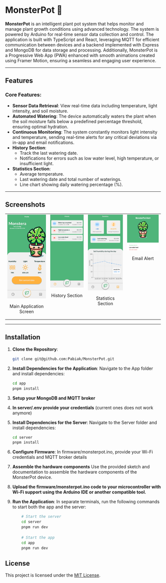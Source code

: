 # MonsterPot 🌱

**MonsterPot** is an intelligent plant pot system that helps monitor and manage plant growth conditions using advanced technology. The system is powered by Arduino for real-time sensor data collection and control. The application is built with TypeScript and React, leveraging MQTT for efficient communication between devices and a backend implemented with Express and MongoDB for data storage and processing. Additionally, MonsterPot is a Progressive Web App (PWA) enhanced with smooth animations created using Framer Motion, ensuring a seamless and engaging user experience.

---

## Features

### Core Features:
- **Sensor Data Retrieval**: View real-time data including temperature, light intensity, and soil moisture.
- **Automated Watering**: The device automatically waters the plant when the soil moisture falls below a predefined percentage threshold, ensuring optimal hydration.
- **Continuous Monitoring**: The system constantly monitors light intensity and temperature, sending real-time alerts for any critical deviations via in-app and email notifications.
- **History Section**:
  - Track the last watering date.
  - Notifications for errors such as low water level, high temperature, or insufficient light.
- **Statistics Section**:
  - Average temperature.
  - Last watering date and total number of waterings.
  - Line chart showing daily watering percentage (%).
---

## Screenshots

<table style="width:100%; text-align:center;">
  <tr>
    <td style="vertical-align:top;">
      <img src="./images/home.png" alt="Main Application Screen" style="width:150px; height:auto;" />
      <p>Main Application Screen</p>
    </td>
    <td style="vertical-align:top;">
      <img src="./images/history.png" alt="History Section" style="width:150px; height:auto;" />
      <p>History Section</p>
    </td>
    <td style="vertical-align:top;">
      <img src="./images/statistics.png" alt="Statistics Section" style="width:150px; height:auto;" />
      <p>Statistics Section</p>
    </td>
    <td style="vertical-align:top;">
      <img src="./images/email.png" alt="Email Alert" style="width:150px; height:auto;" />
      <p>Email Alert</p>
    </td>
  </tr>
</table>



---



## Installation

1. **Clone the Repository**:
   ```bash
   git clone git@github.com:Pabiak/MonsterPot.git
   ```
2. **Install Dependencies for the Application**: 
    Navigate to the App folder and install dependencies:
    ``` bash
    cd app
    pnpm install
    ```
3. **Setup your MongoDB and MQTT broker**

4. **In server/.env provide your credentials** (current ones does not work anymore)

5. **Install Dependencies for the Server**: Navigate to the Server folder and install dependencies:
    ``` bash
    cd server
    pnpm install
    ```

6. **Configure Firmware**: In firmware/monsterpot.ino, provide your Wi-Fi credentials and MQTT broker details

7. **Assemble the hardware components** Use the provided sketch and documentation to assemble the hardware components of the MonsterPot device.

8. **Upload the firmware/monsterpot.ino code to your microcontroller with Wi-Fi support using the Arduino IDE or another compatible tool.**

9. **Run the Application**: In separate terminals, run the following commands to start both the app and the server:
    ```bash
        # Start the server
        cd server
        pnpm run dev

        # Start the app
        cd app
        pnpm run dev
    ```
## License

This project is licensed under the [MIT License](LICENSE).
